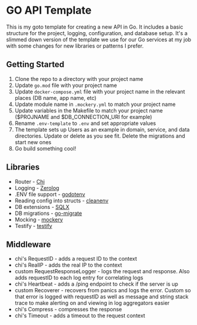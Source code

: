 # GO API Template

This is my goto template for creating a new API in Go. It includes a basic structure for the project, logging, 
configuration, and database setup. It's a slimmed down version of the template we use for our Go services at my job with some changes for new libraries
or patterns I prefer. 

## Getting Started
1. Clone the repo to a directory with your project name
2. Update `go.mod` file with your project name
3. Update `docker-compose.yml` file with your project name in the relevant places (DB name, app name, etc)
4. Update module name in `.mockery.yml` to match your project name
5. Update variables in the Makefile to match your project name ($PROJNAME and $DB_CONNECTION_URI for example)
6. Rename `.env-template` to `.env` and set appropriate values
7. The template sets up Users as an example in domain, service, and data directories. Update or delete as you see fit. Delete the migrations and start new ones
8. Go build something cool!

## Libraries
* Router - [Chi](https://github.com/go-chi/chi)
* Logging - [Zerolog](https://github.com/rs/zerolog)
* .ENV file support - [godotenv](https://github.com/joho/godotenv)
* Reading config into structs - [cleanenv](https://github.com/ilyakaznacheev/cleanenv)
* DB extensions - [SQLX](https://github.com/jmoiron/sqlx)
* DB migrations - [go-migrate](https://github.com/golang-migrate/migrate)
* Mocking - [mockery](https://github.com/vektra/mockery)
* Testify - [testify](https://github.com/stretchr/testify)
 
## Middleware
* chi's RequestID - adds a request ID to the context
* chi's RealIP - adds the real IP to the context
* custom RequestResponseLogger - logs the request and response. Also adds requestID to each log entry for correlating logs
* chi's Heartbeat - adds a /ping endpoint to check if the server is up
* custom Recoverer - recovers from panics and logs the error. Custom so that error is logged with requestID as well as message and string stack trace to make alerting on and viewing in log aggregators easier
* chi's Compress - compresses the response
* chi's Timeout - adds a timeout to the request context